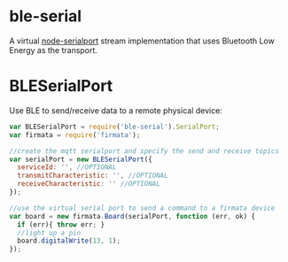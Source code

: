 ble-serial
=============

A virtual [node-serialport](https://github.com/voodootikigod/node-serialport) stream implementation that uses Bluetooth Low Energy as the transport.


# BLESerialPort

Use BLE to send/receive data to a remote physical device:

```js
var BLESerialPort = require('ble-serial').SerialPort;
var firmata = require('firmata');

//create the mqtt serialport and specify the send and receive topics
var serialPort = new BLESerialPort({
  serviceId: '', //OPTIONAL
  transmitCharacteristic: '', //OPTIONAL
  receiveCharacteristic: '' //OPTIONAL
});

//use the virtual serial port to send a command to a firmata device
var board = new firmata.Board(serialPort, function (err, ok) {
  if (err){ throw err; }
  //light up a pin
  board.digitalWrite(13, 1);
});

```



